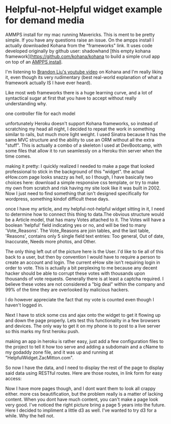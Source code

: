 # Helpful-not-Helpful widget example for demand media

AMMPS install for my mac running Mavericks. This is ment to be pretty simple. If you have any questions raise an issue. 
On the ampps install I actually downloaded Kohana from the "frameworks" link. It uses code developed originally by github user: shadowhand [this empty kohana framework](https://github.com/kohana/kohana to build a simple crud app on top of an [AMPPS install](http://ampps.com/download).

I'm listening to [Brandon Liu's youtube video](https://www.youtube.com/watch?v=YaZVbT9RMG8) on Kohana and I'm really liking it, even though its very rudimentary (best real-world explanation of what a framework actually IS I have ever heard).

Like most web frameworks there is a huge learning curve, and a lot of syntactical sugar at first that you have to accept without really understanding why.

one controller file for each model

unfortunately Heroku doesn't support Kohana frameworks, so instead of scratching my head all night, I decided to repeat the work in something similar to rails, but much more light weight. I used Sinatra because It has the same MVC structure and the ability to use an ORM without all the extra "stuff". This is actually a combo of a skeleton I used at DevBootcamp, with some files that allow it to run seamlessly on a Heroku thin server when the time comes.

making it pretty:
I quickly realized I needed to make a page that looked professional to stick in the background of this "widget". the actual eHow.com page looks snazzy as hell, so I though, I have basically two choices here: download a simple responsive css template, or try to make my own from scratch and risk having my site look like it was built in 2002. Now I just need to find something that isn't designed specifically for wordpress, something kindof difficult these days.

once I have my article, and my helpful-not-helpful widget sitting in it, I need to determine how to connect this thing to data.The obvious structure would be a Article model, that has many Votes attached to it. The Votes will have a boolean 'helpful' field indicating yes or no, and will be tied to many 'Vote_Reasons'. The Vote_Reasons are join tables, and the last table, 'Reasons', contains only 5 single field text entries: Too general, Out of date, Inaccurate, Needs more photos, and Other.

The only thing left out of the picture here is the User. I'd like to tie all of this back to a user, but then by convention I would have to require a person to create an account and login. The current eHow site isn't requiring login in order to vote. This is actually a bit perplexing to me because any decent hacker should be able to corrupt these votes with thousands upon thousands of vote requests. Generally there is at least a captcha required. I believe these votes are not considered a "big deal" within the company and 99% of the time they are overlooked by malicious hackers.

I do however appreciate the fact that my vote is counted even though I haven't logged in.

Next I have to stick some css and ajax onto the widget to get it flowing up and down the page properly. Lets test this functionality in a few browsers and devices. The only way to get it on my phone is to post to a live server so this marks my first heroku push.

making an app in heroku is rather easy, just add a few configuration files to the project to tell it how too serve and adding a subdomain and a cName to my godaddy zone file, and it was up and running at "HelpfulWidget.ZacMitton.com".

So now I have the data, and I need to display the rest of the page to display said data using RESTful routes. Here are those routes, in link form for easy access:

Now I have more pages though, and I dont want them to look all crappy either. more css beautification, but the problem really is a matter of lacking content. When you dont have much content, you can't make a page look very good. I've noticed the right picture bring a page 5 years  into the future. Here I decided to impliment a little d3 as well. I've wanted to try d3 for a while. Why the hell not.
